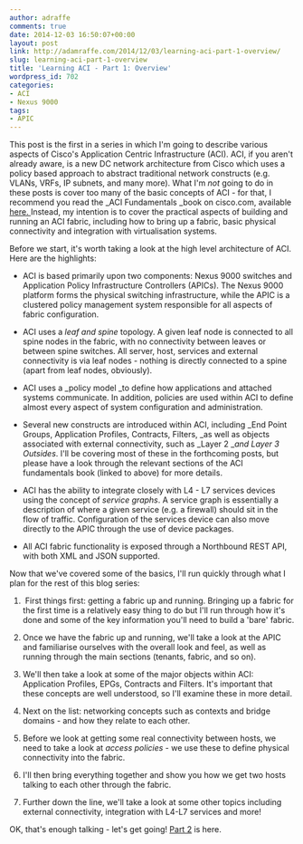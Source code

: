 ```yaml
---
author: adraffe
comments: true
date: 2014-12-03 16:50:07+00:00
layout: post
link: http://adamraffe.com/2014/12/03/learning-aci-part-1-overview/
slug: learning-aci-part-1-overview
title: 'Learning ACI - Part 1: Overview'
wordpress_id: 702
categories:
- ACI
- Nexus 9000
tags:
- APIC
---
```


This post is the first in a series in which I'm going to describe various aspects of Cisco's Application Centric Infrastructure (ACI). ACI, if you aren't already aware, is a new DC network architecture from Cisco which uses a policy based approach to abstract traditional network constructs (e.g. VLANs, VRFs, IP subnets, and many more). What I'm _not_ going to do in these posts is cover too many of the basic concepts of ACI - for that, I recommend you read the _ACI Fundamentals _book on cisco.com, available [here. ](http://www.cisco.com/c/en/us/td/docs/switches/datacenter/aci/apic/sw/1-x/aci-fundamentals/b_ACI-Fundamentals.html)Instead, my intention is to cover the practical aspects of building and running an ACI fabric, including how to bring up a fabric, basic physical connectivity and integration with virtualisation systems.<!-- more -->

Before we start, it's worth taking a look at the high level architecture of ACI. Here are the highlights:



	
  * ACI is based primarily upon two components: Nexus 9000 switches and Application Policy Infrastructure Controllers (APICs). The Nexus 9000 platform forms the physical switching infrastructure, while the APIC is a clustered policy management system responsible for all aspects of fabric configuration.

	
  * ACI uses a _leaf and spine_ topology. A given leaf node is connected to all spine nodes in the fabric, with no connectivity between leaves or between spine switches. All server, host, services and external connectivity is via leaf nodes - nothing is directly connected to a spine (apart from leaf nodes, obviously).

	
  * ACI uses a _policy model _to define how applications and attached systems communicate. In addition, policies are used within ACI to define almost every aspect of system configuration and administration.

	
  * Several new constructs are introduced within ACI, including _End Point Groups, Application Profiles, Contracts, Filters, _as well as objects associated with external connectivity, such as _Layer 2 __and Layer 3 Outsides_. I'll be covering most of these in the forthcoming posts, but please have a look through the relevant sections of the ACI fundamentals book (linked to above) for more details.

	
  * ACI has the ability to integrate closely with L4 - L7 services devices using the concept of _service graphs_. A service graph is essentially a description of where a given service (e.g. a firewall) should sit in the flow of traffic. Configuration of the services device can also move directly to the APIC through the use of device packages.

	
  * All ACI fabric functionality is exposed through a Northbound REST API, with both XML and JSON supported.


Now that we've covered some of the basics, I'll run quickly through what I plan for the rest of this blog series:

	
  1.  First things first: getting a fabric up and running. Bringing up a fabric for the first time is a relatively easy thing to do but I'll run through how it's done and some of the key information you'll need to build a 'bare' fabric.

	
  2. Once we have the fabric up and running, we'll take a look at the APIC and familiarise ourselves with the overall look and feel, as well as running through the main sections (tenants, fabric, and so on).

	
  3. We'll then take a look at some of the major objects within ACI: Application Profiles, EPGs, Contracts and Filters. It's important that these concepts are well understood, so I'll examine these in more detail.

	
  4. Next on the list: networking concepts such as contexts and bridge domains - and how they relate to each other.

	
  5. Before we look at getting some real connectivity between hosts, we need to take a look at _access policies_ - we use these to define physical connectivity into the fabric.

	
  6. I'll then bring everything together and show you how we get two hosts talking to each other through the fabric.

	
  7. Further down the line, we'll take a look at some other topics including external connectivity, integration with L4-L7 services and more!


OK, that's enough talking - let's get going! [Part 2](http://wp.me/p34R3O-bw) is here.


